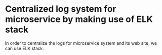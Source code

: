 # Centralized log system for microservice by making use of ELK stack

In order to centralize the logs for microservice system and its web site, we can use ELK stack. 
